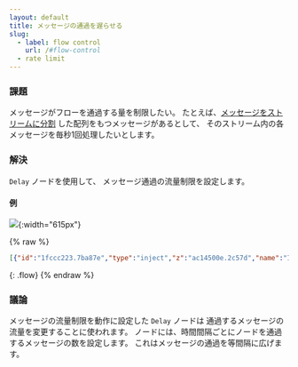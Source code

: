 ```yaml
---
layout: default
title: メッセージの通過を遅らせる
slug:
  - label: flow control
    url: /#flow-control
  - rate limit
---
```


### 課題

メッセージがフローを通過する量を制限したい。
たとえば、[メッセージをストリームに分割](/basic/operate-on-array) した配列をもつメッセージがあるとして、
そのストリーム内の各メッセージを毎秒1回処理したいとします。

### 解決

<code class="node">Delay</code> ノードを使用して、
メッセージ通過の流量制限を設定します。

#### 例

![](/images/basic/rate-limit-messages.png){:width="615px"}

{% raw %}
~~~json
[{"id":"1fccc223.7ba87e","type":"inject","z":"ac14500e.2c57d","name":"Inject Array","topic":"","payload":"[0,1,2,3,4,5,6,7,8,9]","payloadType":"json","repeat":"","crontab":"","once":false,"onceDelay":0.1,"x":110,"y":1280,"wires":[["b2837466.e02a38"]]},{"id":"b2837466.e02a38","type":"split","z":"ac14500e.2c57d","name":"","splt":"\\n","spltType":"str","arraySplt":1,"arraySpltType":"len","stream":false,"addname":"","x":250,"y":1280,"wires":[["bd97c8ed.a5c8d8"]]},{"id":"bd97c8ed.a5c8d8","type":"delay","z":"ac14500e.2c57d","name":"","pauseType":"rate","timeout":"5","timeoutUnits":"seconds","rate":"1","nbRateUnits":"1","rateUnits":"second","randomFirst":"1","randomLast":"5","randomUnits":"seconds","drop":false,"x":390,"y":1280,"wires":[["bd66f03e.bdf0c"]]},{"id":"bd66f03e.bdf0c","type":"debug","z":"ac14500e.2c57d","name":"Debug","active":true,"tosidebar":true,"console":false,"tostatus":false,"complete":"payload","targetType":"msg","x":530,"y":1280,"wires":[]}]
~~~
{: .flow}
{% endraw %}

### 議論

メッセージの流量制限を動作に設定した <code class="node">Delay</code> ノードは
通過するメッセージの流量を変更することに使われます。
ノードには、時間間隔ごとにノードを通過するメッセージの数を設定します。
これはメッセージの通過を等間隔に広げます。
